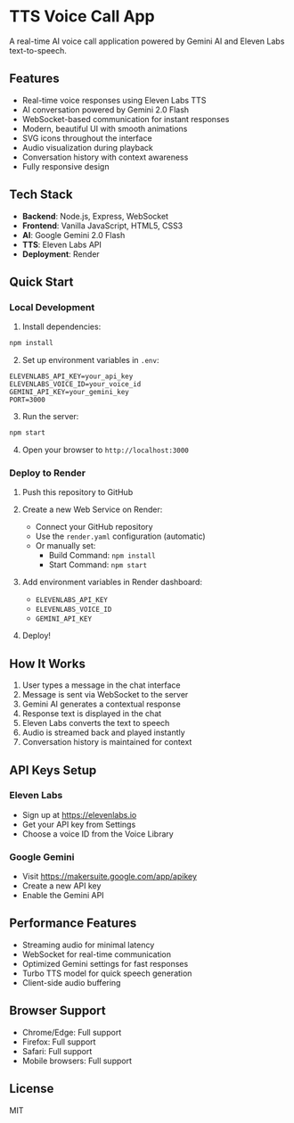# TTS Voice Call App

A real-time AI voice call application powered by Gemini AI and Eleven Labs text-to-speech.

## Features

- Real-time voice responses using Eleven Labs TTS
- AI conversation powered by Gemini 2.0 Flash
- WebSocket-based communication for instant responses
- Modern, beautiful UI with smooth animations
- SVG icons throughout the interface
- Audio visualization during playback
- Conversation history with context awareness
- Fully responsive design

## Tech Stack

- **Backend**: Node.js, Express, WebSocket
- **Frontend**: Vanilla JavaScript, HTML5, CSS3
- **AI**: Google Gemini 2.0 Flash
- **TTS**: Eleven Labs API
- **Deployment**: Render

## Quick Start

### Local Development

1. Install dependencies:
```bash
npm install
```

2. Set up environment variables in `.env`:
```
ELEVENLABS_API_KEY=your_api_key
ELEVENLABS_VOICE_ID=your_voice_id
GEMINI_API_KEY=your_gemini_key
PORT=3000
```

3. Run the server:
```bash
npm start
```

4. Open your browser to `http://localhost:3000`

### Deploy to Render

1. Push this repository to GitHub

2. Create a new Web Service on Render:
   - Connect your GitHub repository
   - Use the `render.yaml` configuration (automatic)
   - Or manually set:
     - Build Command: `npm install`
     - Start Command: `npm start`

3. Add environment variables in Render dashboard:
   - `ELEVENLABS_API_KEY`
   - `ELEVENLABS_VOICE_ID`
   - `GEMINI_API_KEY`

4. Deploy!

## How It Works

1. User types a message in the chat interface
2. Message is sent via WebSocket to the server
3. Gemini AI generates a contextual response
4. Response text is displayed in the chat
5. Eleven Labs converts the text to speech
6. Audio is streamed back and played instantly
7. Conversation history is maintained for context

## API Keys Setup

### Eleven Labs
- Sign up at https://elevenlabs.io
- Get your API key from Settings
- Choose a voice ID from the Voice Library

### Google Gemini
- Visit https://makersuite.google.com/app/apikey
- Create a new API key
- Enable the Gemini API

## Performance Features

- Streaming audio for minimal latency
- WebSocket for real-time communication
- Optimized Gemini settings for fast responses
- Turbo TTS model for quick speech generation
- Client-side audio buffering

## Browser Support

- Chrome/Edge: Full support
- Firefox: Full support
- Safari: Full support
- Mobile browsers: Full support

## License

MIT
